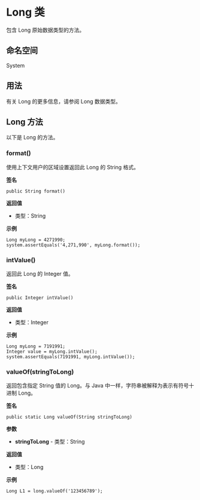 # Long 类

包含 Long 原始数据类型的方法。

## 命名空间

System

## 用法

有关 Long 的更多信息，请参阅 Long 数据类型。

## Long 方法

以下是 Long 的方法。

### format()
使用上下文用户的区域设置返回此 Long 的 String 格式。

**签名**
```apex
public String format()
```

**返回值**
- 类型：String

**示例**
```apex
Long myLong = 4271990;
system.assertEquals('4,271,990', myLong.format());
```

### intValue()
返回此 Long 的 Integer 值。

**签名**
```apex
public Integer intValue()
```

**返回值**
- 类型：Integer

**示例**
```apex
Long myLong = 7191991;    
Integer value = myLong.intValue();
system.assertEquals(7191991, myLong.intValue());
```

### valueOf(stringToLong)
返回包含指定 String 值的 Long。与 Java 中一样，字符串被解释为表示有符号十进制 Long。

**签名**
```apex
public static Long valueOf(String stringToLong)
```

**参数**
- **stringToLong** - 类型：String

**返回值**
- 类型：Long

**示例**
```apex
Long L1 = long.valueOf('123456789');
```

